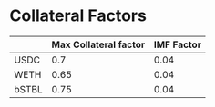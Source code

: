 # Collateral Factors

|       | Max Collateral factor | IMF Factor |
| ----- | --------------------- | ---------- |
| USDC  | 0.7                   | 0.04       |
| WETH  | 0.65                  | 0.04       |
| bSTBL | 0.75                  | 0.04       |

